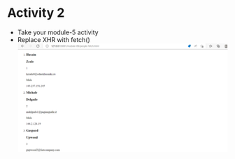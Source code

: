 # Activity 2

- Take your module-5 activity​
- Replace XHR with fetch()​
![image info](./../Screenshot_fetch.png)